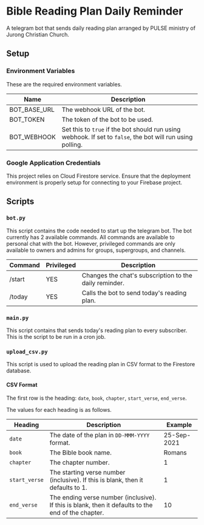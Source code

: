 # Bible Reading Plan Daily Reminder

A telegram bot that sends daily reading plan arranged by PULSE ministry of Jurong Christian Church.

## Setup

### Environment Variables

These are the required environment variables.

| Name         | Description                                                                                                |
| ------------ | ---------------------------------------------------------------------------------------------------------- |
| BOT_BASE_URL | The webhook URL of the bot.                                                                                |
| BOT_TOKEN    | The token of the bot to be used.                                                                           |
| BOT_WEBHOOK  | Set this to `true` if the bot should run using webhook. If set to `false`, the bot will run using polling. |

### Google Application Credentials

This project relies on Cloud Firestore service. Ensure that the deployment environment is properly
setup for connecting to your Firebase project.

## Scripts

### `bot.py`

This script contains the code needed to start up the telegram bot. The bot currently has 2 available commands. All commands are available to personal chat with the bot. However, privileged commands are only available to owners and admins for groups, supergroups, and channels.

| Command | Privileged | Description                                            |
| ------- | ---------- | ------------------------------------------------------ |
| /start  | YES        | Changes the chat's subscription to the daily reminder. |
| /today  | YES        | Calls the bot to send today's reading plan.            |

### `main.py`

This script contains that sends today's reading plan to every subscriber. This is the script to be run in a cron job.

### `upload_csv.py`

This script is used to upload the reading plan in CSV format to the Firestore database.

#### CSV Format

The first row is the heading: `date`, `book`, `chapter`, `start_verse`, `end_verse`.

The values for each heading is as follows.

| Heading       | Description                                                                                        | Example     |
| ------------- | -------------------------------------------------------------------------------------------------- | ----------- |
| `date`        | The date of the plan in `DD-MMM-YYYY` format.                                                      | 25-Sep-2021 |
| `book`        | The Bible book name.                                                                               | Romans      |
| `chapter`     | The chapter number.                                                                                | 1           |
| `start_verse` | The starting verse number (inclusive). If this is blank, then it defaults to 1.                    | 1           |
| `end_verse`   | The ending verse number (inclusive). If this is blank, then it defaults to the end of the chapter. | 10          |
